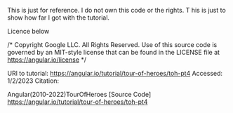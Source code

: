 This is just for reference. I do not own this code or the rights. T
his is just to show how far I got with the tutorial. 

Licence below

/*
Copyright Google LLC. All Rights Reserved.
Use of this source code is governed by an MIT-style license that
can be found in the LICENSE file at https://angular.io/license
*/

URl to tutorial: https://angular.io/tutorial/tour-of-heroes/toh-pt4
Accessed: 1/2/2023
Citation: 

Angular(2010-2022)TourOfHeroes
[Source Code]
https://angular.io/tutorial/tour-of-heroes/toh-pt4

